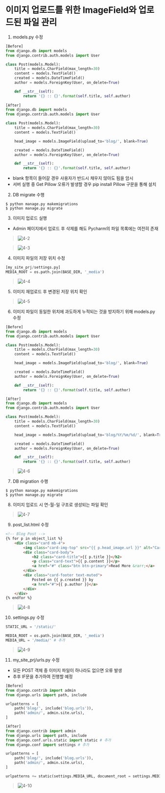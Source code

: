 # 이미지 업로드를 위한 ImageField와 업로드된 파일 관리  
1. models.py 수정  
~~~python
[Before]
from django.db import models
from django.contrib.auth.models import User

class Post(models.Model):
    title = models.CharField(max_length=30)
    content = models.TextField()
    created = models.DateTimeField()
    author = models.ForeignKey(User, on_delete=True)

    def __str__(self):
        return '{} :: {}'.format(self.title, self.author)
        
[After]
from django.db import models
from django.contrib.auth.models import User

class Post(models.Model):
    title = models.CharField(max_length=30)
    content = models.TextField()

    head_image = models.ImageField(upload_to='blog/', blank=True)

    created = models.DateTimeField()
    author = models.ForeignKey(User, on_delete=True)

    def __str__(self):
        return '{} :: {}'.format(self.title, self.author)
~~~
- blank 항목이 들어갈 경우 사용자가 반드시 채우지 않아도 됨을 암시  
- 서버 실행 중 Get Pillow 오류가 발생할 경우 pip install Pillow 구문을 통해 설치  

2. DB migrate 수행  
~~~
$ python manage.py makemigrations
$ python manage.py migrate
~~~

3. 이미지 업로드 실행  
- Admin 페이지에서 업로드 후 삭제를 해도 Pycharm의 파일 목록에는 여전히 존재  
> ![4-2](https://user-images.githubusercontent.com/48504392/79464364-f0831a80-8034-11ea-9078-d45adfbcb433.png)  

> ![4-3](https://user-images.githubusercontent.com/48504392/79464368-f1b44780-8034-11ea-9de5-3a317a71e4ec.png)  

4. 이미지 파일의 저장 위치 수정  
~~~python
[my_site_prj/settings.py]
MEDIA_ROOT = os.path.join(BASE_DIR, '_media')
~~~
> ![4-4](https://user-images.githubusercontent.com/48504392/79464370-f24cde00-8034-11ea-93ca-9615e457f3b5.png)  

5. 이미지 재업로드 후 변경된 저장 위치 확인  
> ![4-5](https://user-images.githubusercontent.com/48504392/79464372-f24cde00-8034-11ea-86d3-33bfed72368a.png)  

6. 이미지 파일이 동일한 위치에 과도하게 누적되는 것을 방지하기 위해 models.py 수정  
~~~python
[Before]
from django.db import models
from django.contrib.auth.models import User

class Post(models.Model):
    title = models.CharField(max_length=30)
    content = models.TextField()

    head_image = models.ImageField(upload_to='blog/', blank=True)

    created = models.DateTimeField()
    author = models.ForeignKey(User, on_delete=True)

    def __str__(self):
        return '{} :: {}'.format(self.title, self.author)

[After]
from django.db import models
from django.contrib.auth.models import User

class Post(models.Model):
    title = models.CharField(max_length=30)
    content = models.TextField()

    head_image = models.ImageField(upload_to='blog/%Y/%m/%d/', blank=True) # 

    created = models.DateTimeField()
    author = models.ForeignKey(User, on_delete=True)

    def __str__(self):
        return '{} :: {}'.format(self.title, self.author)
~~~
> ![4-6](https://user-images.githubusercontent.com/48504392/79464377-f2e57480-8034-11ea-9c7d-1c2fc7102983.png)  

7. DB migration 수행  
~~~
$ python manage.py makemigrations
$ python manage.py migrate
~~~

8. 이미지 업로드 시 연-월-일 구조로 생성되는 파일 확인  
> ![4-7](https://user-images.githubusercontent.com/48504392/79464382-f37e0b00-8034-11ea-98da-5969cf8ce851.png)  

9. post_list.html 수정  
~~~html
<!-- Blog Post -->
{% for p in object_list %}
    <div class="card mb-4">
        <img class="card-img-top" src="{{ p.head_image.url }}" alt="Card image cap"> <!-- 수정 -->
        <div class="card-body">
            <h2 class="card-title">{{ p.title }}</h2>
            <p class="card-text">{{ p.content }}</p>
            <a href="#" class="btn btn-primary">Read More &rarr;</a>
        </div>
        <div class="card-footer text-muted">
            Posted on {{ p.created }} by
            <a href="#">{{ p.author }}</a>
        </div>
    </div>
{% endfor %}
~~~
> ![4-8](https://user-images.githubusercontent.com/48504392/79464384-f416a180-8034-11ea-9036-42303d23b3dc.png)  

10. settings.py 수정  
~~~python
STATIC_URL = '/static/'

MEDIA_ROOT = os.path.join(BASE_DIR, '_media')
MEDIA_URL = '/media/' # 추가
~~~
> ![4-9](https://user-images.githubusercontent.com/48504392/79464386-f4af3800-8034-11ea-8fe5-9e68cedeb3a6.png)  

11. my_site_prj/urls.py 수정  
- 모든 POST 객체 중 이미지 파일이 하나라도 없으면 오류 발생  
- 추후 IF문을 추가하여 진행할 예정  
~~~python
[Before]
from django.contrib import admin
from django.urls import path, include

urlpatterns = [
    path('blog/', include('blog.urls')),
    path('admin/', admin.site.urls),
]

[After]
from django.contrib import admin
from django.urls import path, include
from django.conf.urls.static import static # 추가
from django.conf import settings # 추가

urlpatterns = [
    path('blog/', include('blog.urls')),
    path('admin/', admin.site.urls),
]

urlpatterns += static(settings.MEDIA_URL, document_root = settings.MEDIA_ROOT) # 추가
~~~
> ![4-10](https://user-images.githubusercontent.com/48504392/79464388-f4af3800-8034-11ea-8532-27d8ea24283f.png)  
